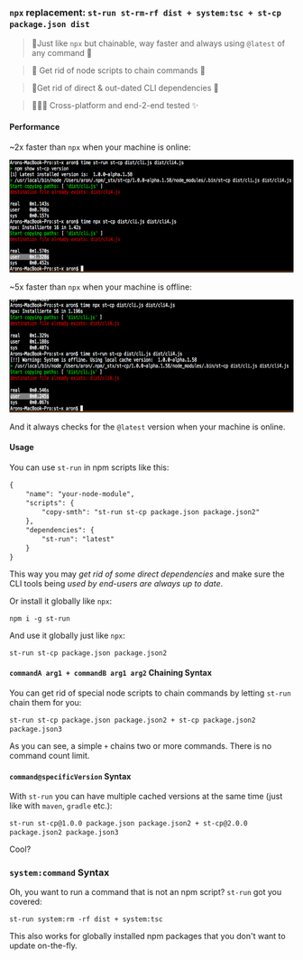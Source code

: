 ### `npx` replacement: `st-run st-rm-rf dist + system:tsc + st-cp package.json dist`

> 💨Just like `npx` but chainable, way faster and always using `@latest` of any command 💨

> 🎉 Get rid of node scripts to chain commands 🎉

> 🚀Get rid of direct & out-dated CLI dependencies 🚀

> 🧑‍🤝‍🧑 Cross-platform and end-2-end tested ✨

#### Performance

~2x faster than `npx` when your machine is online:

<img src="when-online.png" height="200"/>


~5x faster than `npx` when your machine is offline:

<img src="when-offline.png" height="200"/>

And it always checks for the `@latest` version when your machine is online.

#### Usage

You can use `st-run` in npm scripts like this:

```
{
    "name": "your-node-module",
    "scripts": {
        "copy-smth": "st-run st-cp package.json package.json2"
    },
    "dependencies": {
        "st-run": "latest"
    }
}
```


This way you may *get rid of some direct dependencies* and make sure the CLI tools being _used by end-users are always up to date_.

Or install it globally like `npx`:

    npm i -g st-run

And use it globally just like `npx`:

    st-run st-cp package.json package.json2


#### `commandA arg1 + commandB arg1 arg2` Chaining Syntax

You can get rid of special node scripts to chain commands by letting `st-run` chain them for you:

    st-run st-cp package.json package.json2 + st-cp package.json2 package.json3

As you can see, a simple `+` chains two or more commands. There is no command count limit.

#### `command@specificVersion` Syntax

With `st-run` you can have multiple cached versions at the same time (just like with `maven`, `gradle` etc.):

    st-run st-cp@1.0.0 package.json package.json2 + st-cp@2.0.0 package.json2 package.json3

Cool?

### `system:command` Syntax

Oh, you want to run a command that is not an npm script? `st-run` got you covered:

    st-run system:rm -rf dist + system:tsc

This also works for globally installed npm packages that you don't want to update on-the-fly.